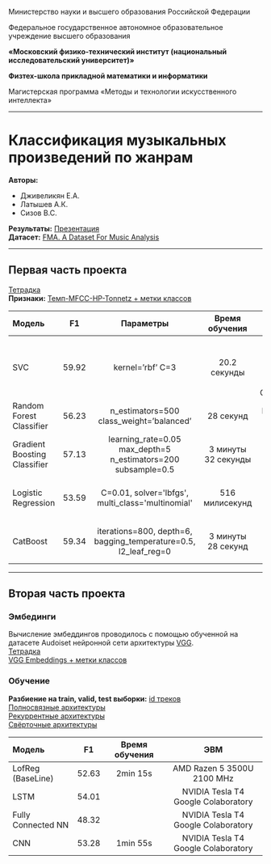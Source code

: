 Министерство науки и высшего образования Российской Федерации

Федеральное государственное автономное образовательное учреждение высшего образования 

**«Московский физико-технический институт (национальный исследовательский университет)»**

**Физтех-школа прикладной математики и информатики**

Магистерская программа «Методы и технологии искусственного интеллекта»

---

# Классификация музыкальных произведений по жанрам

**Авторы:**   
- Дживеликян Е.А.
- Латышев А.К. 
- Сизов В.С.

**Результаты:**
[Презентация](presentation.pdf)  
**Датасет:**
[FMA. A Dataset For Music Analysis](https://github.com/mdeff/fma)

---
## Первая часть проекта
[Тетрадка](part_1.ipynb)  
**Признаки:**
[Темп-MFCC-HP-Tonnetz + метки классов](https://drive.google.com/file/d/1_l37zHMwYQLEliCqQ3TGPT0zdXxKnS07/view?usp=sharing)

| Модель | F1 | Параметры | Время обучения|ЭВМ |
|:----|:----:|:----:|:----:|:----------:|
| SVC                          | 59.92 | kernel=’rbf’ C=3 | 20.2 секунды  |Intel(R) Xeon(R) 2CPU @ 2.30GHz Google Colaboratory |
| Random Forest Classifier     | 56.23 | n_estimators=500 class_weight=’balanced’ | 28 секунд     |Intel Core i9 2400 GHz |
| Gradient Boosting Classifier | 57.13 | learning_rate=0.05 max_depth=5 n_estimators=200 subsample=0.5 | 3 минуты 32 секунды |AMD Razen 5 3500U 2100 MHz |
| Logistic Regression          | 53.59 | C=0.01, solver='lbfgs', multi_class='multinomial' | 516 милисекунд     |AMD Razen 5 3500U 2100 MHz 8CPU|
| CatBoost                     | 59.34 | iterations=800, depth=6, bagging_temperature=0.5, l2_leaf_reg=0| 3 минуты 28 секунд |AMD Razen 5 3500U 2100 MHz 8CPU|

---
## Вторая часть проекта
### Эмбединги
Вычисление эмбеддингов проводилось с помощью обученной на датасете Audoiset нейронной сети архитектуры [VGG](https://github.com/tensorflow/models/tree/master/research/audioset/vggish).  
[Тетрадка](compute_embeddings.ipynb)  
[VGG Embeddings + метки классов](https://drive.google.com/file/d/184k-41ytAEg2ibZKqJHh3IcgWEw-FkjP/view?usp=sharing)  
### Обучение
**Разбиение на train, valid, test выборки:**
[id треков](https://drive.google.com/file/d/1PpP3HXTFQSctKoG3SkhrprtUH1TrG-4q/view?usp=sharing)  
[Полносвязные архитектуры](part_2FCNN.ipynb)  
[Рекуррентные архитектуры](part_2RNN.ipynb)  
[Свёрточные архитектуры](part_2CNN.ipynb)


| Модель | F1 |Время обучения|  ЭВМ |
|:----|:----:|:----:|:----------:|
| LofReg (BaseLine)  | 52.63 |2min 15s| AMD Razen 5 3500U 2100 MHz  |
| LSTM               | 54.01 ||NVIDIA Tesla T4 Google Colaboratory |
| Fully Connected NN | 48.32 ||NVIDIA Tesla T4 Google Colaboratory |
| CNN                | 53.28 |1min 55s|NVIDIA Tesla T4 Google Colaboratory|



